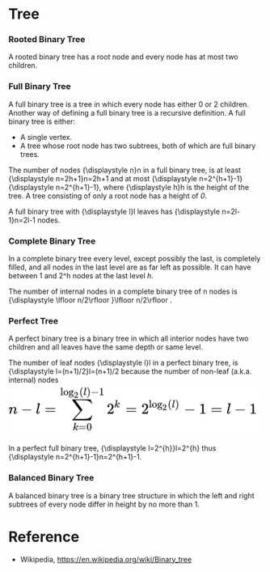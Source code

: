 # Tree


###  Rooted Binary Tree
A rooted binary tree has a root node and every node has at most two children.

### Full Binary Tree
A full binary tree is a tree in which every node has either 0 or 2 children. 
Another way of defining a full binary tree is a recursive definition. A full binary tree is either:
* A single vertex.
* A tree whose root node has two subtrees, both of which are full binary trees.

The number of nodes {\displaystyle n}n in a full binary tree, is at least {\displaystyle n=2h+1}n=2h+1 and at most {\displaystyle n=2^{h+1}-1}{\displaystyle n=2^{h+1}-1}, where {\displaystyle h}h is the height of the tree. A tree consisting of only a root node has a height of *0*.

A full binary tree with {\displaystyle l}l leaves has {\displaystyle n=2l-1}n=2l-1 nodes.

### Complete Binary Tree
In a complete binary tree every level, except possibly the last, is completely filled, and all nodes in the last level are as far left as possible. 
It can have between 1 and 2^h nodes at the last level *h*. 

The number of internal nodes in a complete binary tree of n nodes is {\displaystyle \lfloor n/2\rfloor }\lfloor n/2\rfloor .


### Perfect Tree
A perfect binary tree is a binary tree in which all interior nodes have two children and all leaves have the same depth or same level.

The number of leaf nodes {\displaystyle l}l in a perfect binary tree, is {\displaystyle l=(n+1)/2}l=(n+1)/2 because the number of non-leaf (a.k.a. internal) nodes
![ScreenShot](perfect_tree_eq1.png)

In a perfect full binary tree, {\displaystyle l=2^{h}}l=2^{h} thus {\displaystyle n=2^{h+1}-1}n=2^{h+1}-1.

### Balanced Binary Tree
A balanced binary tree is a binary tree structure in which the left and right subtrees of every node differ in height by no more than 1.


# Reference
* Wikipedia, https://en.wikipedia.org/wiki/Binary_tree
